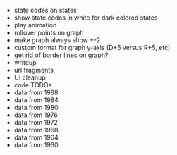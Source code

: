 - state codes on states
- show state codes in white for dark colored states
- play animation
- rollover points on graph
- make graph always show +-2
- custom format for graph y-axis (D+5 versus R+5, etc)
- get rid of border lines on graph?
- writeup
- url fragments
- UI cleanup
- code TODOs
- data from 1988
- data from 1984
- data from 1980
- data from 1976
- data from 1972
- data from 1968
- data from 1964
- data from 1960

